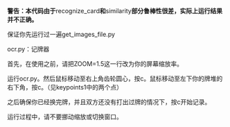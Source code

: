 **警告：本代码由于**recognize_card**和**similarity**部分鲁棒性很差，实际上运行结果并不正确。**



保证你先运行过一遍get_images_file.py



ocr.py：记牌器

首先，在使用之前，请把ZOOM=1.5这一行改为你的屏幕缩放率。

运行ocr.py。然后鼠标移动至右上角齿轮圆心，按c。鼠标移动至左下你的牌堆的右下角，按c。（见keypoints1中的两个点）

之后确保你已经换完牌，并且双方还没有打出过牌的情况下，按c开始记录。

运行过程中，请不要挪动缩放或切换窗口。